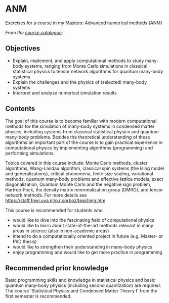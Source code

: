 # ANM
Exercises for a course in my Masters: Advanced numerical methods (ANM)

*From the [course catalogue](https://coursecatalogue.uva.nl/xmlpages/page/2020-2021-en/search-course/course/79636)*:

## Objectives
- Explain, implement, and apply computational methods to study many-body systems, ranging from Monte Carlo simulations in classical statistical physics to tensor network algorithms for quantum many-body systems
- Explain the challenges and the physics of (selected) many-body systems
- Interpret and analyze numerical simulation results

## Contents
The goal of this course is to become familiar with modern computational methods for the simulation of many-body systems in condensed matter physics, including systems from classical statistical physics and quantum many-body problems. Besides the theoretical understanding of these algorithms an important part of the course is to gain practical experience in computational physics by implementing algorithms (programming) and performing simulations.

Topics covered in this course include: Monte Carlo methods, cluster algorithms, Wang-Landau algorithm, classical spin systems (the Ising model and generalizations), critical phenomena, finite size scaling, variational methods, quantum many-body problems and effective lattice models, exact diagonalization, Quantum Monte Carlo and the negative sign problem, Hartree-Fock, the density matrix renormalization group (DMRG), and tensor network methods. For more details see https://staff.fnwi.uva.nl/p.r.corboz/teaching.htm

This course is recommended for students who
- would like to dive into the fascinating field of computational physics
- would like to learn about state-of-the-art methods relevant in many areas in science (also in non-academic areas)
- intend to do a computationally oriented project in future (e.g. Master- or PhD thesis)
- would like to strengthen their understanding in many-body physics
- enjoy programming and would like to get more practice in programming

## Recommended prior knowledge
Basic programming skills and knowledge in statistical physics and basic quantum many-body physics (including second quantization) are required. The course 'Statistical Physics and Condensed Matter Theory I' from the first semester is recommended.
